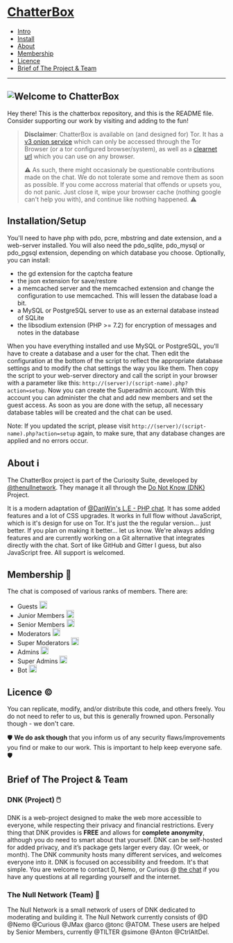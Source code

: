 
# [ChatterBox](https://chatterbox.tk)

 - [Intro](https://github.com/thenullnetwork/chatterbox#weco)
 - [Install](https://github.com/thenullnetwork/chatterbox#installationsetup)
 - [About](https://github.com/thenullnetwork/chatterbox#about-information_source)
 - [Membership](https://github.com/thenullnetwork/chatterbox#membership-beginner)
 - [Licence](https://github.com/thenullnetwork/chatterbox#licence-copyright)
 - [Brief of The Project & Team](https://github.com/thenullnetwork/chatterbox#brief-of-the-project--team)
 
---
<span id="weco"></span>
![Welcome to ChatterBox](https://chatterbox.tk/pngs/weco.png)
---

Hey there! This is the chatterbox repository, and this is the README file. Consider supporting our work by visiting and adding to the fun!

>**Disclaimer**: ChatterBox is available on (and designed for) Tor. It has a [v3 onion service](http://cboxkuuxrtulkkxhod2pxo3la25tztcp4cdjmc75wc5airqqliq2srad.onion/) which can only be accessed through the Tor Browser (or a tor configured browser/system), as well as a [clearnet url](https://chatterbox.tk/) which you can use on any browser.
>
>:warning: As such, there might occasionaly be questionable contributions made on the chat. We do not tolerate some and remove them as soon as possible. If you come accross material that offends or upsets you, do not panic. Just close it, wipe your browser cache (nothing google can't help you with), and continue like nothing happened. :warning:

## Installation/Setup
You'll need to have php with pdo, pcre, mbstring and date extension, and a web-server installed. You will also need the pdo_sqlite, pdo_mysql or pdo_pgsql extension, depending on which database you choose. Optionally, you can install:
 - the gd extension for the captcha feature
 - the json extension for save/restore
 - a memcached server and the memcached extension and change the configuration to use memcached. This will lessen the database load a bit.
 - a MySQL or PostgreSQL server to use as an external database instead of SQLite
 - the libsodium extension (PHP >= 7.2) for encryption of messages and notes in the database
 
When you have everything installed and use MySQL or PostgreSQL, you'll have to create a database and a user for the chat. Then edit the configuration at the bottom of the script to reflect the appropriate database settings and to modify the chat settings the way you like them. Then copy the script to your web-server directory and call the script in your browser with a parameter like this: `http://(server)/(script-name).php?action=setup`. Now you can create the Superadmin account. With this account you can administer the chat and add new members and set the guest access. As soon as you are done with the setup, all necessary database tables will be created and the chat can be used.

Note: If you updated the script, please visit `http://(server)/(script-name).php?action=setup` again, to make sure, that any database changes are applied and no errors occur.

## About :information_source:
The ChatterBox project is part of the Curiosity Suite, developed by [@thenullnetwork](https://thenullnetwork.github.io). They manage it all through the [Do Not Know (DNK)](https://donotknow.tk) Project.

It is a modern adaptation of [@DanWin's L.E - PHP chat](https://github.com/DanWin/le-chat-php). It has some added features and a lot of CSS upgrades. It works in full flow without JavaScript, which is it's design for use on Tor. It's just the the regular version... just better. If you plan on making it better... let us know. We're always adding features and are currently working on a Git alternative that integrates directly with the chat. Sort of like GitHub and Gitter I guess, but also JavaScript free. All support is welcomed.

## Membership :beginner:
The chat is composed of various ranks of members. There are:
 - Guests <img src="https://chatterbox.tk/rank/gues.png"  width="18px"/>
 - Junior Members <img src="https://chatterbox.tk/rank/jmem.png"  width="18px"/>
 - Senior Members <img src="https://chatterbox.tk/rank/smem.png"  width="18px"/>
 - Moderators <img src="https://chatterbox.tk/rank/rmod.png"  width="18px"/>
 - Super Moderators <img src="https://chatterbox.tk/rank/smod.png"  width="18px"/>
 - Admins <img src="https://chatterbox.tk/rank/radm.png"  width="18px"/>
 - Super Admins <img src="https://chatterbox.tk/rank/sadm.png"  width="18px"/>
 - Bot <img src="https://chatterbox.tk/rank/boom.png"  width="18px"/>


## Licence :copyright:
You can replicate, modify, and/or distribute this code, and others freely. You do not need to refer to us, but this is generally frowned upon. Personally though - we don't care.

:shield: **We do ask though** that you inform us of any security flaws/improvements you find or make to our work. This is important to help keep everyone safe. :shield:

## Brief of The Project & Team
### DNK (Project) :computer_mouse:
DNK is a web-project designed to make the web more accessible to everyone, while respecting their privacy and financial restrictions. Every thing that DNK provides is **FREE** and allows for **complete anonymity**, although you do need to smart about that yourself. DNK can be self-hosted for added privacy, and it’s package gets larger every day. (Or week, or month). The DNK community hosts many different services, and welcomes everyone into it. DNK is focused on accessibility and freedom. It's that simple. You are welcome to contact D, Nemo, or Curious @  [the chat](https://chatterbox.tk/)  if you have any questions at all regarding yourself and the internet.

### The Null Network (Team) :busts_in_silhouette:

The Null Network is a small network of users of DNK dedicated to moderating and building it. The Null Network currently consists of @D @Nemo @Curious @JMax @arco @tonc @ATOM. These users are helped by Senior Members, currently @TILTER @simone @Anton @CtrlAltDel.
